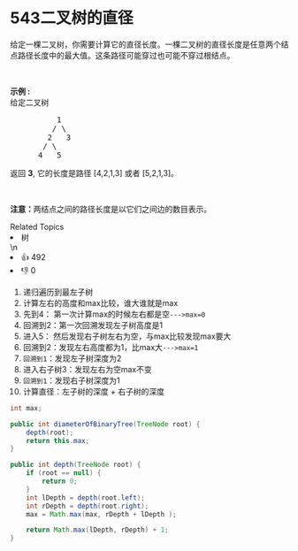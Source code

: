 # 543二叉树的直径

<p>给定一棵二叉树，你需要计算它的直径长度。一棵二叉树的直径长度是任意两个结点路径长度中的最大值。这条路径可能穿过也可能不穿过根结点。</p>

<p>&nbsp;</p>

<p><strong>示例 :</strong><br>
给定二叉树</p>

<pre>          1
         / \
        2   3
       / \     
      4   5    
</pre>

<p>返回&nbsp;<strong>3</strong>, 它的长度是路径 [4,2,1,3] 或者&nbsp;[5,2,1,3]。</p>

<p>&nbsp;</p>

<p><strong>注意：</strong>两结点之间的路径长度是以它们之间边的数目表示。</p>
<div><div>Related Topics</div><div><li>树</li></div></div>\n<div><li>👍 492</li><li>👎 0</li></div>



1. 递归遍历到最左子树
2. 计算左右的高度和max比较，谁大谁就是max
3. 先到4：  第一次计算max的时候左右都是空`--->max=0`
4. 回溯到2：第一次回溯发现左子树高度是1
5. 进入5：  然后发现右子树左右为空，与max比较发现max要大
6. 回溯到2：发现左右高度都为1，比max大`--->max=1`
7. `回溯到1`：发现左子树深度为2
8. 进入右子树3：发现左右为空max不变
9. `回溯到1`：发现右子树深度为1
10.   计算直径：左子树的深度 + 右子树的深度

```java
int max;

public int diameterOfBinaryTree(TreeNode root) {
    depth(root);
    return this.max;
}

public int depth(TreeNode root) {
    if (root == null) {
        return 0;
    }
    int lDepth = depth(root.left);
    int rDepth = depth(root.right);
    max = Math.max(max, rDepth + lDepth );

    return Math.max(lDepth, rDepth) + 1;
}
```

